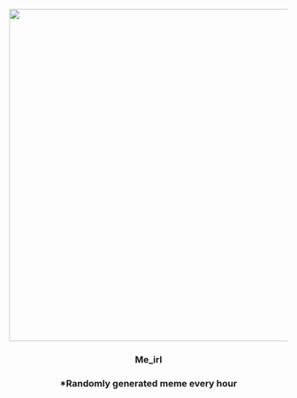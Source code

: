 <p align="center">
        <img src="https://i.redd.it/4gkaon0976w81.jpg" width="600" height="600">
        </p>
        <h3 align="center">Me_irl</h3>
        <h3 align="center">*Randomly generated meme every hour</h3>
    